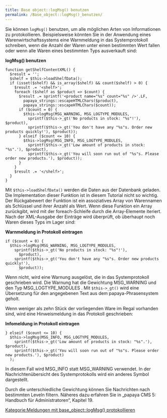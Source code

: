 ```yaml
---
title: Base object::logMsg() benutzen
permalink: /Base_object::logMsg()_benutzen/
---
```


Sie können `logMsg()` benutzen, um alle möglichen Arten von Informationen zu protokollieren. Beispielsweise könnten Sie in der Anwendung eines Warenwirtschaftssystems eine Warnmeldung in das Systemprotokoll schreiben, wenn die Anzahl der Waren unter einen bestimmten Wert fallen oder wenn alle Waren eines bestimmten Typs ausverkauft sind:

**logMsg() benutzen**

~~~~ {.php}
function getShelfContentXML() {
  $result = '';
  $shelf = $this->loadShelfData();
  if (isset($shelf) && is_array($shelf) && count($shelf) > 0) {
    $result .= '<shelf>';
    foreach ($shelf as $product => $count) {
      $result .= sprintf('<product name="%s" count="%s" />'.LF,
        papaya_strings::escapeHTMLChars($product),
        papaya_strings::escapeHTMLChars($count));
      if ($count = 0) {
        $this->logMsg(MSG_WARNING, MSG_LOGTYPE_MODULES,
          sprintf($this->_gt('No products in stock: "%s"!'), $product),
          sprintf($this->_gt('You don't have any "%s"s. Order new products quickly!'), $product));
      } elseif ($count <= 10) {
        $this->logMsg(MSG_INFO, MSG_LOGTYPE_MODULES,
          sprintf($this->_gt('Low amount of products in stock: "%s".'), $product),
          sprintf($this->_gt('You will soon run out of "%s"s. Please order new products.'), $product));
      }
    }
    $result .= '</shelf>';
  }
}
~~~~

Mit `$this->loadShelfData()` werden die Daten aus der Datenbank geladen. Die Implementation dieser Funktion ist in diesem Tutorial nicht so wichtig. Der Rückgabewert der Funktion ist ein assoziatives Array von Warennamen als Schlüssel und ihrer Anzahl als Wert. Wenn diese Funktion ein Array zurückgibt, wird mit der foreach-Schleife durch die Array-Elemente iteriert. Nach der XML-Ausgabe der Einträge wird überprüft, ob überhaupt noch Waren dieses Typs im Lager sind:

**Warnmeldung in Protokoll eintragen**

~~~~ {.php}
if ($count = 0) {
  $this->logMsg(MSG_WARNING, MSG_LOGTYPE_MODULES,
    sprintf($this->_gt('No products in stock: "%s"!'),
      $product),
    sprintf($this->_gt('You don't have any "%s"s. Order new products quickly!'),
      $product));
~~~~

Wenn nicht, wird eine Warnung ausgelöst, die in das Systemprotokoll geschrieben wird. Die Warnung hat die Gewichtung MSG_WARNING und den Typ MSG_LOGTYPE_MODULES . Mit `$this->_gt()` wird eine Übersetzung für den angegebenen Text aus dem papaya-Phrasensystem geholt.

Wenn weniger als zehn Stück der vorliegenden Ware im Regal vorhanden sind, wird eine Hinweismeldung in das Protokoll geschrieben:

**Infomeldung in Protokoll eintragen**

~~~~ {.php}
} elseif ($count <= 10) {
  $this->logMsg(MSG_INFO, MSG_LOGTYPE_MODULES,
    sprintf($this->_gt('Low amount of products in stock: "%s".'), $product),
    sprintf($this->_gt('You will soon run out of "%s"s. Please order new products.'), $product)
  );
~~~~

In diesem Fall wird MSG_INFO statt MSG_WARNING verwendet. In der Nachrichtenübersicht des Systemprotokolls wird ein anderes Symbol dargestellt.

Durch die unterschiedliche Gewichtung können Sie Nachrichten nach bestimmten Leveln filtern. Näheres dazu erfahren Sie in „papaya CMS 5: Handbuch für Administratoren“, Kapitel 19.

[Kategorie:Meldungen mit base_object::logMsg() protokollieren](/Kategorie:Meldungen_mit_base_object::logMsg()_protokollieren )